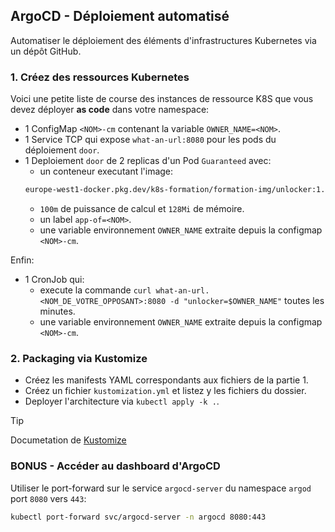 ## ArgoCD - Déploiement automatisé

Automatiser le déploiement des éléments d'infrastructures Kubernetes via un dépôt GitHub.

### 1. Créez des ressources Kubernetes

Voici une petite liste de course des instances de ressource K8S que vous devez déployer **as code** dans votre namespace:
* 1 ConfigMap `<NOM>-cm` contenant la variable `OWNER_NAME=<NOM>`.
* 1 Service TCP qui expose `what-an-url:8080` pour les pods du déploiement `door`.
* 1 Deploiement `door` de 2 replicas d'un Pod `Guaranteed` avec:
  *  un conteneur executant l'image:
  ```sh
  europe-west1-docker.pkg.dev/k8s-formation/formation-img/unlocker:1.6
  ```
  *  `100m` de puissance de calcul et `128Mi` de mémoire.
  *  un label `app-of=<NOM>`.
  *  une variable environnement `OWNER_NAME` extraite depuis la configmap `<NOM>-cm`.

Enfin:
* 1 CronJob qui:
  * execute la commande `curl what-an-url.<NOM_DE_VOTRE_OPPOSANT>:8080 -d "unlocker=$OWNER_NAME"` toutes les minutes.
  * une variable environnement `OWNER_NAME` extraite depuis la configmap `<NOM>-cm`.

### 2. Packaging via Kustomize

* Créez les manifests YAML correspondants aux fichiers de la partie 1.
* Créez un fichier `kustomization.yml` et listez y les fichiers du dossier.
* Deployer l'architecture via `kubectl apply -k .`.

> [!tip]
> Documetation de [Kustomize](https://kustomize.io/)

### BONUS - Accéder au dashboard d'ArgoCD

Utiliser le port-forward sur le service `argocd-server` du namespace `argod` port `8080` vers `443`:
```sh
kubectl port-forward svc/argocd-server -n argocd 8080:443
```
